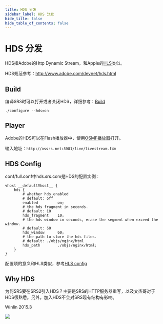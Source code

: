 ```yaml
---
title: HDS 分发
sidebar_label: HDS 分发
hide_title: false
hide_table_of_contents: false
---
```


# HDS 分发

HDS指Adobe的Http Dynamic Stream，和Apple的[HLS](./delivery-hls)类似。

HDS规范参考：http://www.adobe.com/devnet/hds.html

## Build

编译SRS时可以打开或者关闭HDS，详细参考：[Build](./install)

```
./configure --hds=on
```

## Player

Adobe的HDS可以在Flash播放器中，使用[OSMF播放器](http://www.ossrs.net/players/osmf.html)打开。

输入地址：`http://ossrs.net:8081/live/livestream.f4m`

## HDS Config

conf/full.conf中hds.srs.com是HDS的配置实例：

```
vhost __defaultVhost__ {
    hds {
        # whether hds enabled
        # default: off
        enabled         on;
        # the hds fragment in seconds.
        # default: 10
        hds_fragment    10;
        # the hds window in seconds, erase the segment when exceed the window.
        # default: 60
        hds_window      60;
        # the path to store the hds files.
        # default: ./objs/nginx/html
        hds_path        ./objs/nginx/html;
    }
}
```

配置项的意义和HLS类似，参考[HLS config](./delivery-hls#hls-config)

## Why HDS

为何SRS要在SRS2引入HDS？主要是SRS的HTTP服务器重写，以及文杰哥对于HDS很熟悉。另外，加入HDS不会对SRS现有结构有影响。

Winlin 2015.3

![](https://ossrs.net/gif/v1/sls.gif?site=ossrs.io&path=/lts/doc/zh/v5/delivery-hds)



